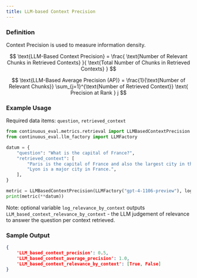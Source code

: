```yaml
---
title: LLM-based Context Precision
---
```


### Definition

Context Precision is used to measure information density.

$$
\text{LLM-Based Context Precision} =
\frac{
  \text{Number of Relevant Chunks in Retrieved Contexts}
}{
  \text{Total Number of Chunks in Retrieved Contexts}
}
$$

$$ 
\text{LLM-Based Average Precision (AP)} = \frac{1}{\text{Number of Relevant Chunks}} \sum_{j=1}^{\text{Number of Retrieved Context}} \text{ Precision at Rank } j 
$$


### Example Usage

Required data items: `question`, `retrieved_context`

```python
from continuous_eval.metrics.retrieval import LLMBasedContextPrecision
from continuous_eval.llm_factory import LLMFactory

datum = {
    "question": "What is the capital of France?",
    "retrieved_context": [
        "Paris is the capital of France and also the largest city in the country.",
        "Lyon is a major city in France.",
    ],
}

metric = LLMBasedContextPrecision(LLMFactory("gpt-4-1106-preview"), log_relevance_by_context=True)
print(metric(**datum))
```

Note: optional variable `log_relevance_by_context` outputs `LLM_based_context_relevance_by_context` - the LLM judgement of relevance to answer the question per context retrieved.


### Sample Output



```JSON
{
    'LLM_based_context_precision': 0.5, 
    'LLM_based_context_average_precision': 1.0, 
    'LLM_based_context_relevance_by_context': [True, False]
}
```
